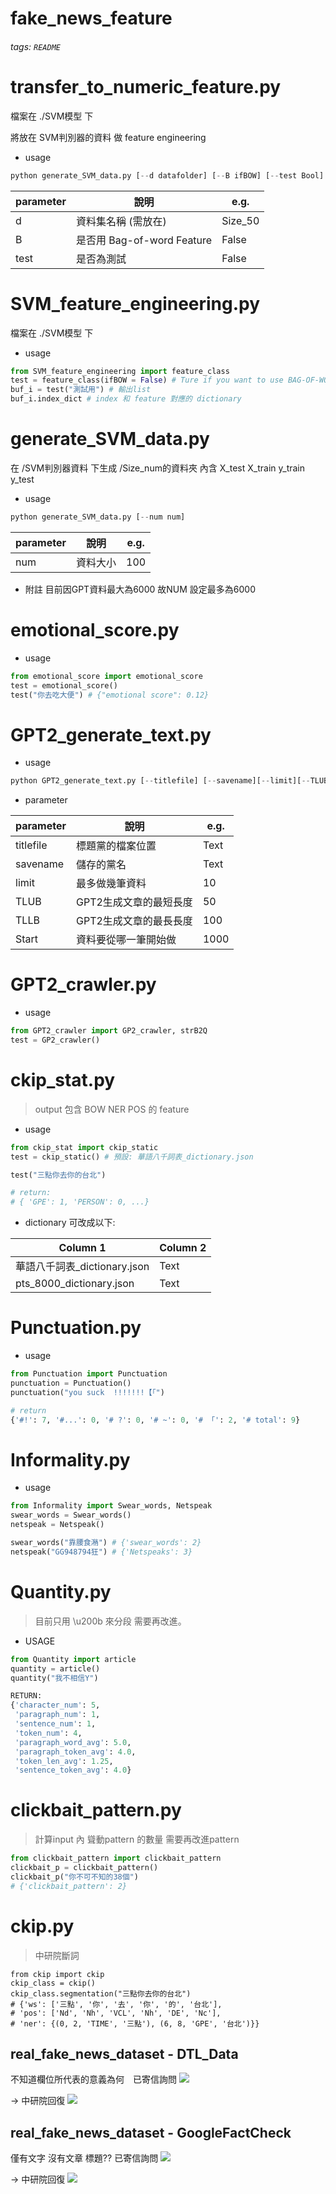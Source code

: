 # fake_news_feature

###### tags: `README`

# transfer_to_numeric_feature.py
檔案在 ./SVM模型 下

將放在 SVM判別器的資料 做 feature engineering

* usage
```python
python generate_SVM_data.py [--d datafolder] [--B ifBOW] [--test Bool] 
```
| parameter | 說明 | e.g. |
| -------- | -------- | -------- |
| d    | 資料集名稱 (需放在)   |  Size_50  |
| B    | 是否用 Bag-of-word Feature   | False   |
| test   | 是否為測試   | False   |

# SVM_feature_engineering.py
檔案在 ./SVM模型 下
* usage
```python
from SVM_feature_engineering import feature_class
test = feature_class(ifBOW = False) # Ture if you want to use BAG-OF-WORD Fearure
buf_i = test("測試用") # 輸出list
buf_i.index_dict # index 和 feature 對應的 dictionary
```

# generate_SVM_data.py
在  /SVM判別器資料 下生成 /Size_num的資料夾
內含 X_test X_train y_train y_test
* usage
```python
python generate_SVM_data.py [--num num] 
```
| parameter | 說明 | e.g. |
| -------- | -------- | -------- |
| num     | 資料大小   | 100   |

* 附註 目前因GPT資料最大為6000 故NUM 設定最多為6000

# emotional_score.py
* usage
```python
from emotional_score import emotional_score
test = emotional_score()
test("你去吃大便") # {"emotional score": 0.12}
```

# GPT2_generate_text.py
* usage
```python
python GPT2_generate_text.py [--titlefile] [--savename][--limit][--TLUB][--TLLB][--Start]
```
* parameter

| parameter | 說明 | e.g. |
| -------- | -------- | -------- |
| titlefile     | 標題黨的檔案位置   | Text     |
| savename     | 儲存的黨名     | Text     |
| limit     | 最多做幾筆資料    | 10    |
| TLUB     | GPT2生成文章的最短長度     | 50     |
| TLLB     | GPT2生成文章的最長長度    | 100     |
| Start     | 資料要從哪一筆開始做     | 1000     |


# GPT2_crawler.py
* usage
```python
from GPT2_crawler import GP2_crawler, strB2Q
test = GP2_crawler()
```


# ckip_stat.py
> output 包含 BOW NER POS 的 feature

* usage
```python
from ckip_stat import ckip_static
test = ckip_static() # 預設: 華語八千詞表_dictionary.json 

test("三點你去你的台北")
```
```python
# return:
# { 'GPE': 1, 'PERSON': 0, ...}
```

* dictionary 可改成以下:

| Column 1 | Column 2 | 
| -------- | -------- | 
| 華語八千詞表_dictionary.json     | Text     |
| pts_8000_dictionary.json     | Text     |


# Punctuation.py

* usage

```python
from Punctuation import Punctuation
punctuation = Punctuation()
punctuation("you suck  !!!!!!!【「")
```

```python
# return
{'#!': 7, '#...': 0, '# ?': 0, '# ~': 0, '# 「': 2, '# total': 9}
```

# Informality.py
* usage
```python
from Informality import Swear_words, Netspeak
swear_words = Swear_words()
netspeak = Netspeak()

swear_words("靠腰食潲") # {'swear_words': 2}
netspeak("GG948794狂") # {'Netspeaks': 3}
```

# Quantity.py
> 目前只用 \u200b 來分段 需要再改進。

* USAGE
```python
from Quantity import article
quantity = article()
quantity("我不相信Y") 
```

```python
RETURN:
{'character_num': 5,
 'paragraph_num': 1,
 'sentence_num': 1,
 'token_num': 4,
 'paragraph_word_avg': 5.0,
 'paragraph_token_avg': 4.0,
 'token_len_avg': 1.25,
 'sentence_token_avg': 4.0}
```


# clickbait_pattern.py
> 計算input 內 聳動pattern 的數量
> 需要再改進pattern

```python
from clickbait_pattern import clickbait_pattern
clickbait_p = clickbait_pattern()
clickbait_p("你不可不知的38個")
# {'clickbait_pattern': 2}
```

# ckip.py
> 中研院斷詞
```python=
from ckip import ckip
ckip_class = ckip()
ckip_class.segmentation("三點你去你的台北")
# {'ws': ['三點', '你', '去', '你', '的', '台北'],
# 'pos': ['Nd', 'Nh', 'VCL', 'Nh', 'DE', 'Nc'],
# 'ner': {(0, 2, 'TIME', '三點'), (6, 8, 'GPE', '台北')}}
```


## real_fake_news_dataset - DTL_Data 
不知道欄位所代表的意義為何　已寄信詢問
![](https://i.imgur.com/g1aC39f.png)

-> 中研院回復
![](https://i.imgur.com/Bqm5j0Y.png)



## real_fake_news_dataset - GoogleFactCheck
僅有文字 沒有文章 標題?? 已寄信詢問
![](https://i.imgur.com/DzkDLhT.png)

-> 中研院回復
![](https://i.imgur.com/ODMbYQ1.png)



